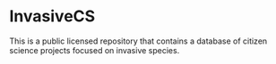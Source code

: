 # InvasiveCS
This is a public licensed repository that contains a database of citizen science projects focused on invasive species.
